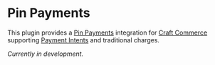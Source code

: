 # Pin Payments
This plugin provides a [Pin Payments](https://pinpayments.com/) integration for [Craft Commerce](https://craftcms.com/commerce) supporting [Payment Intents](https://stripe.com/docs/payments/payment-intents) and traditional charges.

*Currently in development.*
